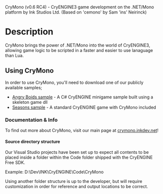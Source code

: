 CryMono (v0.6 RC4) - CryENGINE3 game development on the .NET/Mono platform
	by Ink Studios Ltd. (Based on 'cemono' by Sam 'ins\' Neirinck)

# Description
CryMono brings the power of .NET/Mono into the world of CryENGINE3, allowing game logic to be scripted in a faster and easier to use lanaguage than Lua.
	
## Using CryMono 
In order to use CryMono, you'll need to download one of our publicly available samples;

* <a href="https://github.com/inkdev/AngryBoids">Angry Boids sample</a> - A C# CryENGINE minigame sample built using a skeleton game dll
* <a href="http://docs.inkdev.net/display/CryMono/Seasons">Seasons sample</a> - A standard CryENGINE game with CryMono included

### Documentation & Info
To find out more about CryMono, visit our main page at <a href="http://crymono.inkdev.net">crymono.inkdev.net</a>!

#### Source directory structure 
Our Visual Studio projects have been set up to expect all contents to be placed inside a folder within the Code folder shipped with the CryENGINE Free SDK.

Example:
D:\Dev\INK\CryENGINE\Code\CryMono

Using another folder structure is up to the developer, but will require customization in order for reference and output locations to be correct.